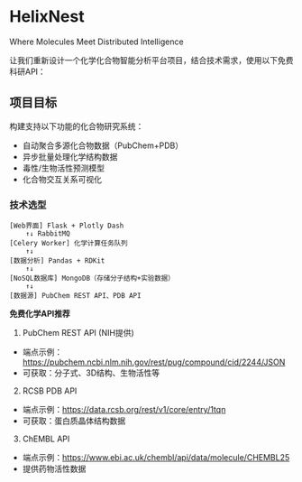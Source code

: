 # HelixNest
Where Molecules Meet Distributed Intelligence

让我们重新设计一个化学化合物智能分析平台项目，结合技术需求，使用以下免费科研API：

## 项目目标

构建支持以下功能的化合物研究系统：

* 自动聚合多源化合物数据（PubChem+PDB）
* 异步批量处理化学结构数据
* 毒性/生物活性预测模型
* 化合物交互关系可视化

### 技术选型

```
[Web界面] Flask + Plotly Dash
    ↑↓ RabbitMQ
[Celery Worker] 化学计算任务队列
    ↑↓ 
[数据分析] Pandas + RDKit
    ↑↓ 
[NoSQL数据库] MongoDB（存储分子结构+实验数据）
    ↑↓ 
[数据源] PubChem REST API、PDB API
```

**免费化学API推荐**

1. PubChem REST API (NIH提供)
  * 端点示例：https://pubchem.ncbi.nlm.nih.gov/rest/pug/compound/cid/2244/JSON
  * 可获取：分子式、3D结构、生物活性等
2. RCSB PDB API
  * 端点示例：https://data.rcsb.org/rest/v1/core/entry/1tqn
  * 可获取：蛋白质晶体结构数据
3. ChEMBL API
  * 端点示例：https://www.ebi.ac.uk/chembl/api/data/molecule/CHEMBL25
   * 提供药物活性数据
